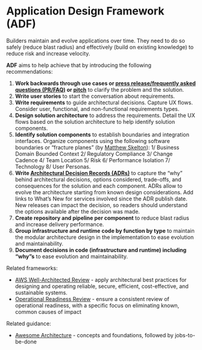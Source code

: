 # Application Design Framework (ADF)
Builders maintain and evolve applications over time. They need to do so safely (reduce blast radius) and effectively (build on existing knowledge) to reduce risk and increase velocity.

**ADF** aims to help achieve that by introducing the following recommendations:
1. **Work backwards through use cases or [press release/frequently asked questions (PR/FAQ)](https://productstrategy.co/working-backwards-the-amazon-prfaq-for-product-innovation/) or [pitch](https://basecamp.com/shapeup/1.5-chapter-06)** to clarify the problem and the solution.
2. **Write user stories** to start the conversation about requirements.
3. **Write requirements** to guide architectural decisions. Capture UX flows. Consider user, functional, and non-functional requirements types.
4. **Design solution architecture** to address the requirements. Detail the UX flows based on the solution architecture to help identify solution components.
5. **Identify solution components** to establish boundaries and integration interfaces. Organize components using the following software boundaries or “fracture planes” (by [Matthew Skelton](https://blog.matthewskelton.net/about/)): 1/ Business Domain Bounded Context 2/ Regulatory Compliance 3/ Change Cadence 4/ Team Location 5/ Risk 6/ Performance Isolation 7/ Technology 8/ User Personas.
6. **Write [Architectural Decision Records (ADRs)](https://docs.aws.amazon.com/prescriptive-guidance/latest/architectural-decision-records/appendix.html)** to capture the “why” behind architectural decisions, options considered, trade-offs, and consequences for the solution and each component. ADRs allow to evolve the architecture starting from known design considerations. Add links to What’s New for services involved since the ADR publish date. New releases can impact the decision, so readers should understand the options available after the decision was made.
7. **Create repository and pipeline per component** to reduce blast radius and increase delivery performance.
8. **Group infrastructure and runtime code by function by type** to maintain the modular architecture design in the implementation to ease evolution and maintainability.
9. **Document decisions in code (infrastructure and runtime) including “why”s** to ease evolution and maintainability.

Related frameworks:
* [AWS Well-Architected Review](https://aws.amazon.com/architecture/well-architected/) - apply architectural best practices for designing and operating reliable, secure, efficient, cost-effective, and sustainable systems.
* [Operational Readiness Review](https://docs.aws.amazon.com/wellarchitected/latest/operational-readiness-reviews/wa-operational-readiness-reviews.html) - ensure a consistent review of operational readiness, with a specific focus on eliminating known, common causes of impact

Related guidance:
* [Awesome Architecture](https://github.com/alexpulver/awesome-architecture) - concepts and foundations, followed by jobs-to-be-done
